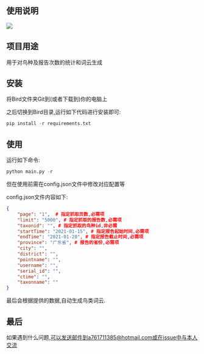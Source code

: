 ## 使用说明

<img src="https://img.shields.io/badge/Python-3.6%2F3.7%2F3.8-Red" >


## 项目用途

用于对鸟种及报告次数的统计和词云生成

## 安装

将Bird文件夹Git到(或者下载到)你的电脑上

之后切换到Bird目录,运行如下代码进行安装即可:

```python
pip install -r requirements.txt
```

## 使用

运行如下命令:

```python
python main.py -r
```

但在使用前需在config.json文件中修改对应配置等

config.json文件内容如下:

```json
{
    "page": "1",  # 指定抓取页数,必需项
    "limit": "5000", # 指定抓取的报告数,必需项
    "taxonid": "", # 指定抓取的鸟种id,非必需
    "startTime": "2021-01-15", # 指定报告起始时间,必需项
    "endTime": "2021-01-20", # 指定报告截止时间,必需项
    "province": "广东省", # 报告的省份,必需项
    "city": "",
    "district": "",
    "pointname": "",
    "username": "",
    "serial_id": "",
    "ctime": "",
    "taxonname": ""
}
```

最后会根据提供的数据,自动生成鸟类词云.

## 最后

如果遇到什么问题,可以发送邮件到a761711385@hotmail.com或在issue中与本人交流

